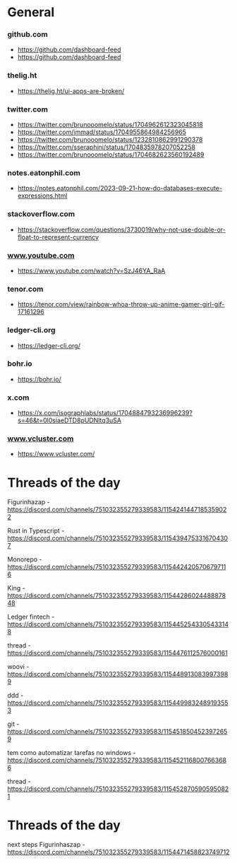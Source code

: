 # General

### github.com
- <https://github.com/dashboard-feed>
- <https://github.com/dashboard-feed>

### thelig.ht
- <https://thelig.ht/ui-apps-are-broken/>

### twitter.com
- <https://twitter.com/brunooomelo/status/1704962612323045818>
- <https://twitter.com/immad/status/1704955864984256965>
- <https://twitter.com/brunooomelo/status/1232810862991290378>
- <https://twitter.com/sseraphini/status/1704835978207052258>
- <https://twitter.com/brunooomelo/status/1704682623560192489>

### notes.eatonphil.com
- <https://notes.eatonphil.com/2023-09-21-how-do-databases-execute-expressions.html>

### stackoverflow.com
- <https://stackoverflow.com/questions/3730019/why-not-use-double-or-float-to-represent-currency>

### www.youtube.com
- <https://www.youtube.com/watch?v=SzJ46YA_RaA>

### tenor.com
- <https://tenor.com/view/rainbow-whoa-throw-up-anime-gamer-girl-gif-17161296>

### ledger-cli.org
- <https://ledger-cli.org/>

### bohr.io
- <https://bohr.io/>

### x.com
- <https://x.com/isographlabs/status/1704884793236996239?s=46&t=0l0siaeDTD8pUDNltq3uSA>

### www.vcluster.com
- <https://www.vcluster.com/>

# Threads of the day

Figurinhazap - https://discord.com/channels/751032355279339583/1154241447185359022


Rust in Typescript - https://discord.com/channels/751032355279339583/1154394753316704307


Monorepo - https://discord.com/channels/751032355279339583/1154424205706797116


King - https://discord.com/channels/751032355279339583/1154428602448887848


Ledger fintech - https://discord.com/channels/751032355279339583/1154452543305433148


thread - https://discord.com/channels/751032355279339583/1154476112576000161


woovi - https://discord.com/channels/751032355279339583/1154489130839973989


ddd - https://discord.com/channels/751032355279339583/1154499832489193553


git - https://discord.com/channels/751032355279339583/1154518504523972659


tem como automatizar tarefas no windows - https://discord.com/channels/751032355279339583/1154521168007663686


thread - https://discord.com/channels/751032355279339583/1154528705905950821

# Threads of the day

next steps Figurinhaszap - https://discord.com/channels/751032355279339583/1154471458823749712

